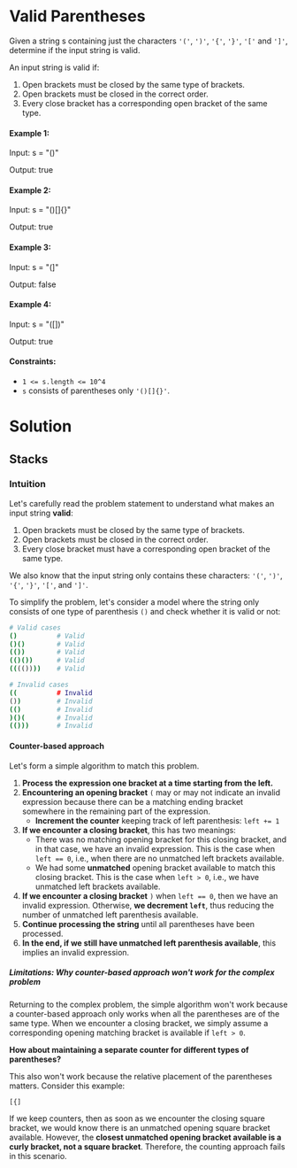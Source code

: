 # Valid Parentheses

Given a string s containing just the characters `'('`, `')'`, `'{'`, `'}'`, `'['` and `']'`, determine if the input string is valid.

An input string is valid if:

1. Open brackets must be closed by the same type of brackets.
2. Open brackets must be closed in the correct order.
3. Every close bracket has a corresponding open bracket of the same type.

#### Example 1:

Input: s = "()"

Output: true

#### Example 2:

Input: s = "()[]{}"

Output: true

#### Example 3:

Input: s = "(]"

Output: false

#### Example 4:

Input: s = "([])"

Output: true

#### Constraints:

  - `1 <= s.length <= 10^4`
  - `s` consists of parentheses only `'()[]{}'`.

# Solution

## Stacks

### **Intuition**

Let's carefully read the problem statement to understand what makes an input string **valid**:

1. Open brackets must be closed by the same type of brackets.
2. Open brackets must be closed in the correct order.
3. Every close bracket must have a corresponding open bracket of the same type.

We also know that the input string only contains these characters: `'('`, `')'`, `'{'`, `'}'`, `'['`, and `']'`.

To simplify the problem, let's consider a model where the string only consists of one type of parenthesis `()` and check whether it is valid or not:

```sh
# Valid cases
()          # Valid
()()        # Valid
(())        # Valid
(()())      # Valid
(((())))    # Valid

# Invalid cases
((          # Invalid
())         # Invalid
(()         # Invalid
)()(        # Invalid
(()))       # Invalid
```

#### Counter-based approach

Let's form a simple algorithm to match this problem.

1. **Process the expression one bracket at a time starting from the left.**
2. **Encountering an opening bracket** `(` may or may not indicate an invalid expression because there can be a matching ending bracket somewhere in the remaining part of the expression.
   - **Increment the counter** keeping track of left parenthesis: `left += 1`
3. **If we encounter a closing bracket**, this has two meanings:
   - There was no matching opening bracket for this closing bracket, and in that case, we have an invalid expression. This is the case when `left == 0`, i.e., when there are no unmatched left brackets available.
   - We had some **unmatched** opening bracket available to match this closing bracket. This is the case when `left > 0`, i.e., we have unmatched left brackets available.
4. **If we encounter a closing bracket** `)` when `left == 0`, then we have an invalid expression. Otherwise, **we decrement `left`**, thus reducing the number of unmatched left parenthesis available.
5. **Continue processing the string** until all parentheses have been processed.
6. **In the end, if we still have unmatched left parenthesis available**, this implies an invalid expression.

##### **Limitations: Why counter-based approach won't work for the complex problem**

Returning to the complex problem, the simple algorithm won't work because a counter-based approach only works when all the parentheses are of the same type. When we encounter a closing bracket, we simply assume a corresponding opening matching bracket is available if `left > 0`.

**How about maintaining a separate counter for different types of parentheses?**

This also won't work because the relative placement of the parentheses matters. Consider this example:

```sh
[{]
```

If we keep counters, then as soon as we encounter the closing square bracket, we would know there is an unmatched opening square bracket available. However, the **closest unmatched opening bracket available is a curly bracket, not a square bracket**. Therefore, the counting approach fails in this scenario.
